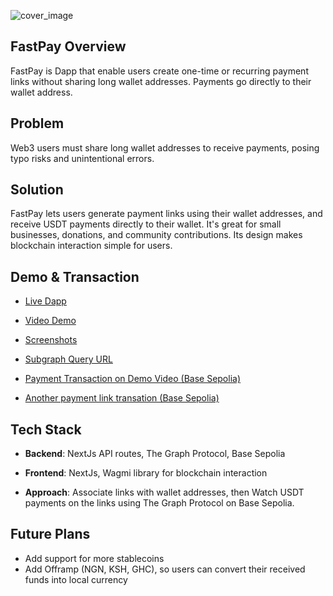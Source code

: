 ![cover_image](https://fstpay.vercel.app/img/cover.jpg)

## FastPay Overview

FastPay is Dapp that enable users create one-time or recurring payment links without sharing long wallet addresses. Payments go directly to their wallet address.

## Problem

Web3 users must share long wallet addresses to receive payments, posing typo risks and unintentional errors.

## Solution

FastPay lets users generate payment links using their wallet addresses, and receive USDT payments directly to their wallet. It's great for small businesses, donations, and community contributions. Its design makes blockchain interaction simple for users.

## Demo & Transaction

- [Live Dapp](https://fstpay.vercel.app)

- [Video Demo](https://youtu.be/aPA05ZTg8Ik)

- [Screenshots](https://drive.google.com/drive/folders/15uX-fBDJaNlSHdzhMhUeBEAKUCPq2LJT?usp=sharing)

- [Subgraph Query URL ](https://api.studio.thegraph.com/query/74190/fastpay/v1)

- [Payment Transaction on Demo Video (Base Sepolia)](https://base-sepolia.blockscout.com/tx/0x2f728dd8b6fcce32e03b3af74519ec0293bd0a75fa7fa9b4a2299843441078c9)
- [Another payment link transation (Base Sepolia)](https://base-sepolia.blockscout.com/tx/0xa093f8eae4e149d4f222676ea89bd2a4f0168178b86af21316837b649bccffce)

## Tech Stack

- **Backend**: NextJs API routes, The Graph Protocol, Base Sepolia

- **Frontend**: NextJs, Wagmi library for blockchain interaction

- **Approach**: Associate links with wallet addresses, then Watch USDT payments on the links using The Graph Protocol on Base Sepolia.

## Future Plans

- Add support for more stablecoins
- Add Offramp (NGN, KSH, GHC), so users can convert their received funds into local currency
